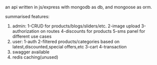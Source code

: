 an api written in js/express with mongodb as db, and mongoose as orm.


summarised features:
 1. admin:
        1-CRUD for products/blogs/sliders/etc.
        2-image upload
        3-authorization on routes
        4-discounts for products
        5-sms panel for different use cases
 2. user:
         1-auth
         2-filtered products/categories based on latest,discounted,special offers,etc
         3-cart
         4-transaction
 3. swagger available
 4. redis caching(unused)        
